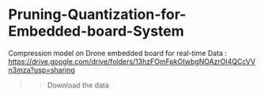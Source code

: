 # Pruning-Quantization-for-Embedded-board-System
Compression model on Drone embedded board for real-time 
Data : https://drive.google.com/drive/folders/13hzFOmFpkOIwbgNOAzrOl4QCcVVn3mza?usp=sharing
>> Download the data
